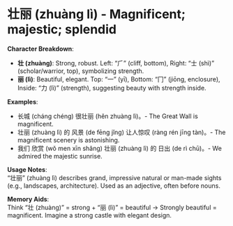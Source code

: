 # **壮丽 (zhuàng lì) - Magnificent; majestic; splendid**

**Character Breakdown**:  
- **壮 (zhuàng)**: Strong, robust. Left: “⺁” (cliff, bottom), Right: “士 (shì)” (scholar/warrior, top), symbolizing strength.  
- **丽 (lì)**: Beautiful, elegant. Top: “一” (yī), Bottom: “冂” (jiōng, enclosure), Inside: “力 (lì)” (strength), suggesting beauty with strength inside.

**Examples**:  
- 长城 (cháng chéng) 很壮丽 (hěn zhuàng lì)。- The Great Wall is magnificent.  
- 壮丽 (zhuàng lì) 的 风景 (de fēng jǐng) 让人惊叹 (ràng rén jīng tàn)。- The magnificent scenery is astonishing.  
- 我们 欣赏 (wǒ men xīn shǎng) 壮丽 (zhuàng lì) 的 日出 (de rì chū)。- We admired the majestic sunrise.

**Usage Notes**:  
“壮丽” (zhuàng lì) describes grand, impressive natural or man-made sights (e.g., landscapes, architecture). Used as an adjective, often before nouns.

**Memory Aids**:  
Think “壮 (zhuàng)” = strong + “丽 (lì)” = beautiful → Strongly beautiful = magnificent. Imagine a strong castle with elegant design.
